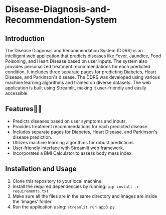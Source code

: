 # Disease-Diagnosis-and-Recommendation-System

## Introduction
The Disease Diagnosis and Recommendation System (DDRS) is an intelligent web application that predicts diseases like Fever, Jaundice, Food Poisoning, and Heart Disease based on user inputs. The system also provides personalized treatment recommendations for each predicted condition. It includes three separate pages for predicting Diabetes, Heart Disease, and Parkinson's disease. The DDRS was developed using various machine learning algorithms and trained on diverse datasets. The web application is built using Streamlit, making it user-friendly and easily accessible.

## Features👩‍⚕️
- Predicts diseases based on user symptoms and inputs.
- Provides treatment recommendations for each predicted disease.
- Includes separate pages for Diabetes, Heart Disease, and Parkinson's disease prediction.
- Utilizes machine learning algorithms for robust predictions.
- User-friendly interface with Streamlit web framework.
- Incorporates a BMI Calculator to assess body mass index.

## Installation and Usage
1. Clone this repository to your local machine.
2. Install the required dependencies by running: `pip install -r requirements.txt`
3. Make sure all the files are in the same directory and images are inside the 'images' folder. 
4. Run the application using: `streamlit run app3.py`

